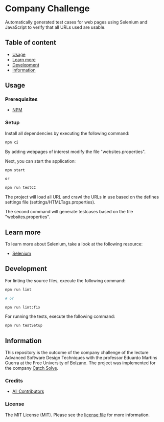 # Company Challenge

Automatically generated test cases for web pages using Selenium and JavaScript to verify that all URLs used are usable.

## Table of content

- [Usage](#usage)
- [Learn more](#learn-more)
- [Development](#development)
- [Information](#information)

## Usage

### Prerequisites

- [NPM](https://www.npmjs.com)

### Setup

Install all dependencies by executing the following command:

```bash
npm ci
```

By adding webpages of interest modify the file "websites.properties".

Next, you can start the application:

```bash
npm start

or 

npm run testCC
```

The project will load all URL and crawl the URLs in use based on the defines settings file (settings/HTMLTags.properties).

The second command will generate testcases based on the file "websites.properties".

## Learn more

To learn more about Selenium, take a look at the following resource:

- [Selenium](https://www.selenium.dev/)


## Development

For linting the source files, execute the following command:

```bash
npm run lint

# or

npm run lint:fix
```

For running the tests, execute the following command:

```bash
npm run testSetup
```

## Information

This repository is the outcome of the company challenge of the
lecture Advanced Software Design Techniques with the professor 
Eduardo Martins Guerra at the Free University of Bolzano. 
The project was implemented for the company
[Catch Solve](https://www.catch-solve.tech/en/home).

### Credits

- [All Contributors](../../contributors)

### License

The MIT License (MIT). Please see the [license file](license.md) for more information.